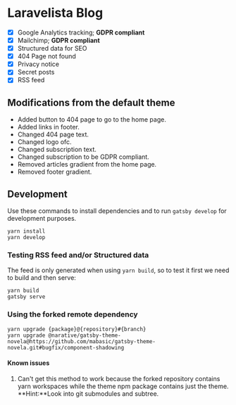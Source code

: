 # Laravelista Blog

- [x] Google Analytics tracking; **GDPR compliant**
- [x] Mailchimp; **GDPR compliant**
- [x] Structured data for SEO
- [x] 404 Page not found
- [x] Privacy notice
- [x] Secret posts
- [x] RSS feed

## Modifications from the default theme

- Added button to 404 page to go to the home page.
- Added links in footer.
- Changed 404 page text.
- Changed logo ofc.
- Changed subscription text.
- Changed subscription to be GDPR compliant.
- Removed articles gradient from the home page.
- Removed footer gradient.

## Development

Use these commands to install dependencies and to run `gatsby develop` for development purposes.

```
yarn install
yarn develop
```

### Testing RSS feed and/or Structured data

The feed is only generated when using `yarn build`, so to test it first we need to build and then serve:

```
yarn build
gatsby serve
```

### Using the forked remote dependency

```
yarn upgrade {package}@{repository}#{branch}
yarn upgrade @narative/gatsby-theme-novela@https://github.com/mabasic/gatsby-theme-novela.git#bugfix/component-shadowing
```

#### Known issues

1. Can't get this method to work because the forked repository contains yarn workspaces while the theme npm package contains just the theme. **Hint:**Look into git submodules and subtree.